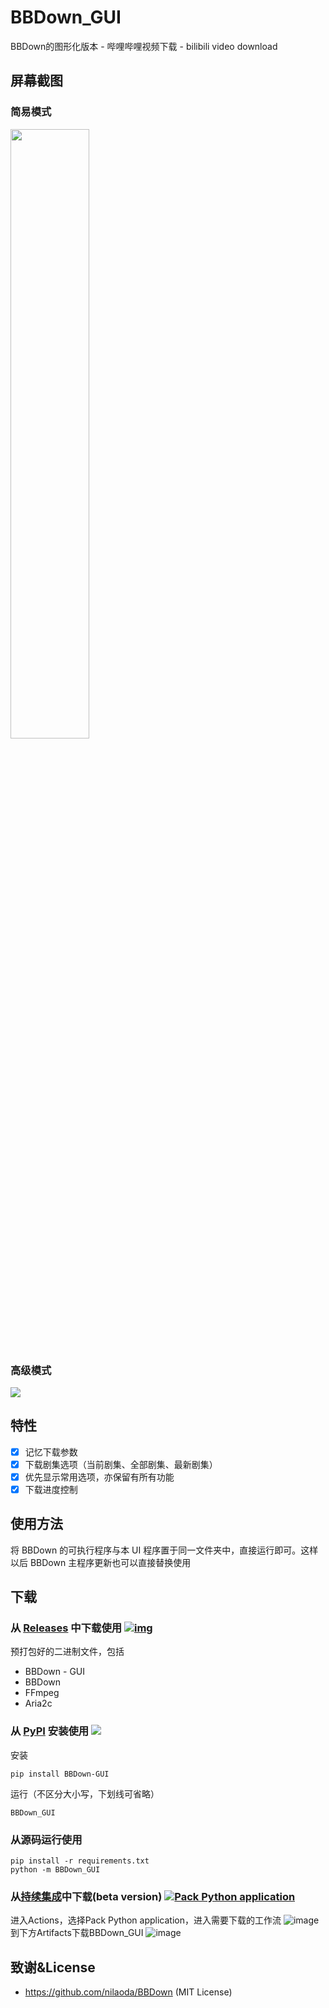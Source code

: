 # BBDown_GUI
BBDown的图形化版本 - 哔哩哔哩视频下载 - bilibili video download

## 屏幕截图

### 简易模式

<img src="https://user-images.githubusercontent.com/29673994/169644975-066c4ac5-7fb1-4361-8c62-bb1e5aba4381.png" height="50%" width="50%" >

### 高级模式

<img src="https://user-images.githubusercontent.com/29673994/200099369-51250aa4-bd7f-4547-864c-f552143adcc1.png">

## 特性

- [x] 记忆下载参数
- [x] 下载剧集选项（当前剧集、全部剧集、最新剧集）
- [x] 优先显示常用选项，亦保留有所有功能
- [x] 下载进度控制

## 使用方法

将 BBDown 的可执行程序与本 UI 程序置于同一文件夹中，直接运行即可。这样以后 BBDown 主程序更新也可以直接替换使用

## 下载

### 从 [Releases](https://github.com/1299172402/BBDown_GUI/releases) 中下载使用 [![img](https://img.shields.io/github/v/release/1299172402/BBDown_GUI?label=%E7%89%88%E6%9C%AC)](https://github.com/1299172402/BBDown_GUI/releases) 

预打包好的二进制文件，包括
- BBDown - GUI
- BBDown
- FFmpeg
- Aria2c

### 从 [PyPI](https://pypi.org/project/BBDown-GUI/) 安装使用  [![](https://img.shields.io/pypi/v/BBDown_GUI)](https://pypi.org/project/BBDown-GUI/) 

安装

```
pip install BBDown-GUI
```

运行（不区分大小写，下划线可省略）
```
BBDown_GUI
```

### 从源码运行使用
```
pip install -r requirements.txt
python -m BBDown_GUI
```

### 从[持续集成](https://github.com/1299172402/BBDown_GUI/actions/workflows/build.yml)中下载(beta version) [![Pack Python application](https://github.com/1299172402/BBDown_GUI/actions/workflows/build.yml/badge.svg?branch=main)](https://github.com/1299172402/BBDown_GUI/actions/workflows/build.yml)
进入Actions，选择Pack Python application，进入需要下载的工作流
![image](https://github.com/1299172402/BBDown_GUI/assets/29673994/d7944b79-ae96-4c6a-9892-f8e7d3238a61)
到下方Artifacts下载BBDown_GUI
![image](https://github.com/1299172402/BBDown_GUI/assets/29673994/45c92ba5-80cc-47db-b5cc-8abe23de2078)


## 致谢&License

 - https://github.com/nilaoda/BBDown (MIT License)

<!--

## 相关Repository

 - [BBDown_hk](https://github.com/1299172402/BBDown_hk)

-->
